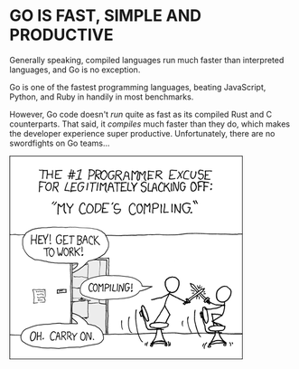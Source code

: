 # GO IS FAST, SIMPLE AND PRODUCTIVE

Generally speaking, compiled languages run much faster than interpreted languages, and Go is no exception.

Go is one of the fastest programming languages, beating JavaScript, Python, and Ruby in handily in most benchmarks.

However, Go code doesn't _run_ quite as fast as its compiled Rust and C counterparts. That said, it _compiles_ much faster than they do, which makes the developer experience super productive.
Unfortunately, there are no swordfights on Go teams...

![comic by xkcd](./compiling.png)
